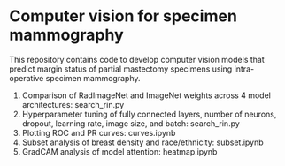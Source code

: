 Computer vision for specimen mammography
=============================================

This repository contains code to develop computer vision models that predict margin status of partial mastectomy specimens using intra-operative specimen mammography.

1. Comparison of RadImageNet and ImageNet weights across 4 model architectures: search_rin.py
2. Hyperparameter tuning of fully connected layers, number of neurons, dropout, learning rate, image size, and batch: search_rin.py
3. Plotting ROC and PR curves: curves.ipynb
4. Subset analysis of breast density and race/ethnicity: subset.ipynb
5. GradCAM analysis of model attention: heatmap.ipynb
